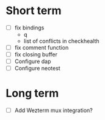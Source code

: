 # Short term

- [ ] fix bindings
  - q
  - list of conflicts in checkhealth
- [ ] fix comment function
- [ ] fix closing buffer
- [ ] Configure dap
- [ ] Configure neotest

# Long term

- [ ] Add Wezterm mux integration?
